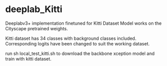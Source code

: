 # deeplab_Kitti

Deeplabv3+ implementation finetuned for Kitti Dataset
Model works on the Cityscape pretrained weights. 

Kitti dataset has 34 classes with background classes included. Corresponding logits have been changed to suit the working dataset.

run sh local_test_kitti.sh to download the backbone xception model and train with kitti dataset.
